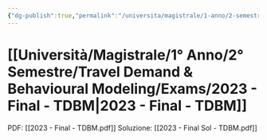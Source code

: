 ```yaml
---
{"dg-publish":true,"permalink":"/universita/magistrale/1-anno/2-semestre/travel-demand-and-behavioural-modeling/exams/2023-final-tdbm/","tags":["UNI"]}
---
```



# [[Università/Magistrale/1° Anno/2° Semestre/Travel Demand & Behavioural Modeling/Exams/2023 - Final - TDBM\|2023 - Final - TDBM]]


PDF: [[2023 - Final - TDBM.pdf]]
Soluzione: [[2023 - Final Sol - TDBM.pdf]]
